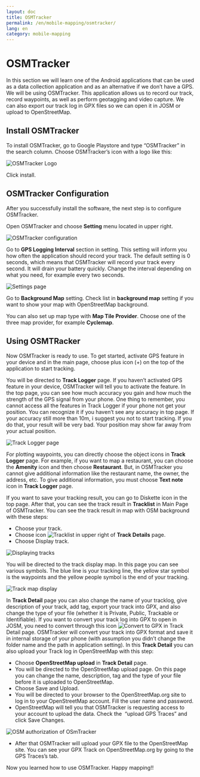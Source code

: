```yaml
---
layout: doc
title: OSMTracker
permalink: /en/mobile-mapping/osmtracker/
lang: en
category: mobile-mapping
---
```


OSMTracker
==============

In this section we will learn one of the Android applications that can be
used as a data collection application and as an alternative if we don’t
have a GPS. We will be using OSMTracker. This application allows us to
record our track, record waypoints, as well as perform geotagging and video 
capture. We can also export our track log in GPX files so we can open it in JOSM or
upload to OpenStreetMap.

Install OSMTracker
-------------------------

To install OSMTracker, go to Google Playstore and type “OSMTracker” in 
the search column. Choose OSMTracker’s icon with a logo like this:

![OSMTracker Logo][]

Click install.

OSMTracker Configuration
---------------------------------

After you successfully install the software, the next step is to
configure OSMTracker.

Open OSMTracker and choose **Setting** menu located in upper right.

![OSMTracker configuration][]

Go to **GPS Logging Interval** section in setting. This setting will
inform you how often the application should record your track. The
default setting is 0 seconds, which means that OSMTracker will
record your track every second. It will drain your battery quickly.
Change the interval depending on what you need, for example every two
seconds.

![Settings page][]

Go to **Background Map** setting. Check list in **background map** setting
if you want to show your map with OpenStreetMap background.

You can also set up map type with **Map Tile Provider**. Choose one of
the three map provider, for example **Cyclemap**.

Using OSMTRacker
-------------------------

Now OSMTracker is ready to use. To get started, activate GPS feature in
your device and in the main page, choose plus icon (+) on the top of the
application to start tracking.

You will be directed to **Track Logger** page. If you haven’t activated GPS
feature in your device, OSMTracker will tell you to activate the
feature. In the top page, you can see how much accuracy you gain and
how much the strength of the GPS signal from your phone. One thing to
remember, you cannot access all the features in Track Logger if your
phone not get your position. You can recognize it if you haven’t see any
accuracy in top page. If your accuracy still more than 10m, i suggest
you not to start tracking. If you do that, your result will be very bad.
Your position may show far away from your actual position.

![Track Logger page][]

For plotting waypoints, you can directly choose the object icons in **Track
Logger** page. For example, if you want to map a restaurant, you can
choose the **Amenity** icon and then choose **Restaurant**. But, in OSMTracker you
cannot give additional information like the restaurant name, the owner,
the address, etc. To give additional information, you must choose **Text
note** icon in **Track Logger** page.

If you want to save your tracking result, you can go to Diskette icon in
the top page. After that, you can see the track result in **Tracklist** in
Main Page of OSMTracker. You can see the track result in map with OSM
background with these steps:

-   Choose your track.
-   Choose icon ![Tracklist][] in upper right of **Track Details**
    page.
-   Choose Display track.

![Displaying tracks][]

You will be directed to the track display map. In this page you can
see various symbols. The blue line is your tracking line, the yellow star
symbol is the waypoints and the yellow people symbol is the end of your
tracking.

![Track map display][]

In **Track Detail** page you can also change the name of your tracklog, give
description of your track, add tag, export your track into GPX, and also
change the type of your file (whether it is Private, Public, Trackable or
Identifiable). If you want to convert your track log into GPX to open in
JOSM, you need to convert through this icon ![Convert to GPX][] in
Track Detail page. OSMTracker will convert your track into GPX format
and save it in internal storage of your phone (with assumption you
didn’t change the folder name and the path in application setting). In
this **Track Detail** you can also upload your Track log in OpenStreetMap
with this step:

-   Choose **OpenStreetMap upload** in **Track Detail** page.
-   You will be directed to the OpenStreetMap upload page. On this page you can
    change the name, description, tag and the type of your file before
    it is uploaded to OpenStreetMap.
-   Choose Save and Upload.
-   You will be directed to your browser to the OpenStreetMap.org site to 
    log in to your OpenStreetMap account. Fill the user name and
    password.
-   OpenStreetMap will tell you that OSMTracker is requesting
    access to your account to upload the data. Check the  “upload GPS
    Traces” and  click Save Changes.

![OSM authorization of OSmTracker][]

-   After that OSMTracker will upload your GPX file to the OpenStreetMap
    site. You can see your GPX Track on OpenStreetMap.org by going to the
    GPS Traces’s tab.

Now you learned how to use OSMTracker. Happy
mapping!!

[OSMTracker Logo]: /images/en/mobile-mapping/osmtracker/osmtracker_image00_en.png
[OSMTracker configuration]: /images/en/mobile-mapping/osmtracker/osmtracker_image01_en.png
[Settings page]: /images/en/mobile-mapping/osmtracker/osmtracker_image02_en.png
[Track Logger page]: /images/en/mobile-mapping/osmtracker/osmtracker_image03_en.png
[Tracklist]: /images/en/mobile-mapping/osmtracker/osmtracker_image04_en.png
[Displaying tracks]: /images/en/mobile-mapping/osmtracker/osmtracker_image05_en.png
[Track map display]: /images/en/mobile-mapping/osmtracker/osmtracker_image06_en.png
[Convert to GPX]: /images/en/mobile-mapping/osmtracker/osmtracker_image07_en.png
[OSM authorization of OSmTracker]: /images/en/mobile-mapping/osmtracker/osmtracker_image08_en.png
